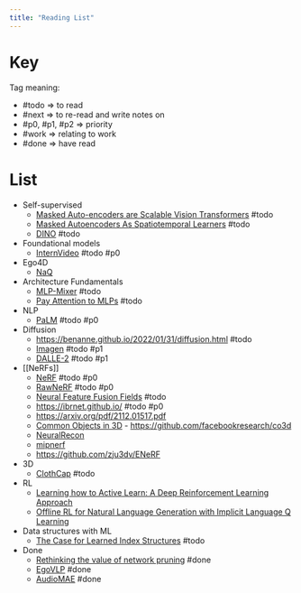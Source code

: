 ```yaml
---
title: "Reading List"
---
```


# Key

Tag meaning:
- #todo => to read
- #next => to re-read and write notes on
- #p0, #p1, #p2 => priority
- #work => relating to work
- #done => have read

# List
- Self-supervised
    - [Masked Auto-encoders are Scalable Vision Transformers](https://arxiv.org/abs/2111.06377) #todo
    - [Masked Autoencoders As Spatiotemporal Learners](https://arxiv.org/abs/2205.09113) #todo 
    - [DINO](https://arxiv.org/abs/2104.14294) #todo 
- Foundational models
	- [InternVideo](https://arxiv.org/pdf/2212.03191.pdf) #todo #p0 
- Ego4D
	- [NaQ](https://arxiv.org/pdf/2301.00746.pdf)
- Architecture Fundamentals
    - [MLP-Mixer](https://arxiv.org/abs/2105.01601) #todo
    - [Pay Attention to MLPs](https://arxiv.org/abs/2105.08050) #todo
- NLP
    - [PaLM](https://ai.googleblog.com/2022/04/pathways-language-model-palm-scaling-to.html) #todo #p0 
- Diffusion
    - https://benanne.github.io/2022/01/31/diffusion.html  #todo 
    - [Imagen](https://imagen.research.google/) #todo #p1 
    - [DALLE-2](https://openai.com/dall-e-2/) #todo #p1 
- [[NeRFs]]
    - [NeRF](https://www.matthewtancik.com/nerf) #todo #p0 
    - [RawNeRF](https://bmild.github.io/rawnerf/) #todo #p0 
    - [Neural Feature Fusion Fields](https://www.robots.ox.ac.uk/~vadim/n3f/) #todo 
    - https://ibrnet.github.io/ #todo #p0 
    - https://arxiv.org/pdf/2112.01517.pdf
    - [Common Objects in 3D](https://arxiv.org/pdf/2109.00512.pdf) - https://github.com/facebookresearch/co3d
    - [NeuralRecon](https://zju3dv.github.io/neuralrecon/)
    - [mipnerf](https://github.com/google/mipnerf)
    - https://github.com/zju3dv/ENeRF
- 3D
	- [ClothCap](https://www.youtube.com/watch?v=dVxj8tzx04U) #todo 
- RL
    - [Learning how to Active Learn: A Deep Reinforcement Learning Approach](https://arxiv.org/abs/1708.02383)
    - [Offline RL for Natural Language Generation with Implicit Language Q Learning](https://arxiv.org/abs/2206.11871)
- Data structures with ML
	- [The Case for Learned Index Structures](https://arxiv.org/pdf/1712.01208.pdf) #todo 
- Done
	- [Rethinking the value of network pruning](Rethinking%20the%20value%20of%20network%20pruning.md) #done 
	- [EgoVLP](EgoVLP.md) #done 
	- [AudioMAE](AudioMAE.md) #done 